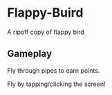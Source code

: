 # Flappy-Buird
A ripoff copy of flappy bird

## Gameplay
Fly through pipes to earn points.

Fly by tapping/clicking the screen!

